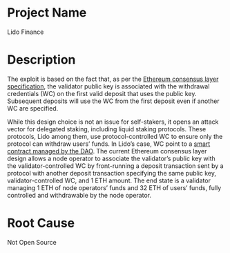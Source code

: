 # Project Name
Lido Finance

# Description
The exploit is based on the fact that, as per the [Ethereum consensus layer specification](https://github.com/ethereum/consensus-specs/blob/dev/specs/phase0/beacon-chain.md?ref=blog.lido.fi#deposits), the validator public key is associated with the withdrawal credentials (WC) on the first valid deposit that uses the public key. Subsequent deposits will use the WC from the first deposit even if another WC are specified.

While this design choice is not an issue for self-stakers, it opens an attack vector for delegated staking, including liquid staking protocols. These protocols, Lido among them, use protocol-controlled WC to ensure only the protocol can withdraw users’ funds. In Lido’s case, WC point to a [smart contract managed by the DAO](https://research.lido.fi/t/withdrawal-credentials-in-lido/795/2?ref=blog.lido.fi). The current Ethereum consensus layer design allows a node operator to associate the validator’s public key with the validator-controlled WC by front-running a deposit transaction sent by a protocol with another deposit transaction specifying the same public key, validator-controlled WC, and 1 ETH amount. The end state is a validator managing 1 ETH of node operators’ funds and 32 ETH of users’ funds, fully controlled and withdrawable by the node operator.

# Root Cause
Not Open Source